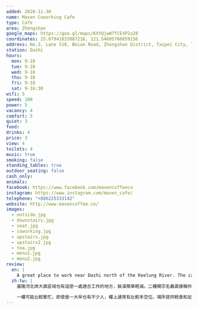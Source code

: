 ```yaml
---
added: 2020-11-30
name: Maven Coworking Cafe
type: Cafe
area: Zhongshan
google_maps: https://goo.gl/maps/KXYQjwW7fCE4P2a28
coordinates: 25.07941033987216, 121.54605766859156
address: No.3, Lane 518, Beian Road, Zhongshan District, Taipei City, Taiwan 10491
station: Dazhi
hours:
  mon: 9-18
  tue: 9-18
  wed: 9-18
  thu: 9-18
  fri: 9-18
  sat: 9-16:30
wifi: 5
speed: 100
power: 5
vacancy: 4
comfort: 5
quiet: 3
food: 
drinks: 4
price: 3
view: 4
toilets: 4
music: true
smoking: false
standing_tables: true
outdoor_seating: false
cash_only: 
animals: 
facebook: https://www.facebook.com/mavencoffeeco
instagram: https://www.instagram.com/maven_cafe/
telephone: "+886225333142"
website: http://www.mavencoffee.co/
images:
  - outside.jpg
  - downstairs.jpg
  - seat.jpg
  - coworking.jpg
  - upstairs.jpg
  - upstairs2.jpg
  - tea.jpg
  - menu1.jpg
  - menu2.jpg
review:
  en: |
    A great place to work near Dazhi north of the Keelung River. The cafe feels very modern with a clean and minimal interior. The second floor is called the "coworking space" and has more seating and large worktables. Both floors are suitable for working and there is no extra fee to use the coworking space (minimum order 1 drink). The first floor was quite busy, even in the morning, but there were plenty of seats available upstairs. Both floors have very comfortable chairs, lots of power outlets, and fast WiFi. Good drink selection and some light food and snacks are available as well.
  zh-tw: |
    基隆河北岸大直區域也有這麼一處適合工作的地方，裝潢簡單輕減。二樓開宗名義直接稱作「co-working space」—共享辦公室—任誰也不會錯用這個場所，座位很多也有適合幾個人一起工作的大辦公桌。其實無論一二樓都很適合遠端工作，有舒服的椅子，充足的插座和快速的WiFi體驗，並沒有額外的使用費（低消一杯飲料）。

    一樓可能比較繁忙，即使是一大早也有不少人，樓上通常有比較多空位。場所提供輕食和足夠的飲料選項。
---
```

